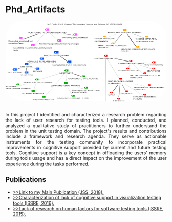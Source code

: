# Phd_Artifacts

<div align="center">                                                              
  <img  style="border-radius:50px;" src="./graph.PNG" alt="Graph of qualitative analysis" width="500" height="250">
</div>  

<section>
  
<div align="justify">
<br/>
<p>In this project I identified and characterized a research problem regarding the lack of user research for testing tools. I planned, conducted, and analyzed a qualitative study of practitioners to further understand the problem in the unit testing domain. The project's results and contributions include a framework and research agenda. They serve as actionable instruments for the testing community to incorporate practical improvements in cognitive support provided by current and future testing tools. Cognitive support is a key concept in offloading the users' memory during tools usage and has a direct impact on the improvement of the user experience during the tasks performed.
</p>  
</div>
</section>  
  
<section>
<h2> Publications </h2>
<ul>
<li>
<a href="https://github.com/pradoprojects/Phd_Artifacts/blob/main/Main-publication-JSS-2018.pdf" target="_blank"> >>Link to my Main Publication (JSS, 2018). </a>
</li>

<li>
<a href="https://github.com/pradoprojects/Phd_Artifacts/blob/main/Prado_IWPD_ISSRE_2016.pdf" target="_blank"> >>Characterization of lack of cognitive support in visualization testing tools (ISSRE, 2016). </a>
</li>

<li>
<a href="https://github.com/pradoprojects/Phd_Artifacts/blob/main/Prado_ISSRE_2015.pdf" target="_blank"> >>Lack of research on human factors for software testing tools (ISSRE, 2015). </a>
</li>
  
</ul>
</section>                                                                                                                  


                                                                                              

